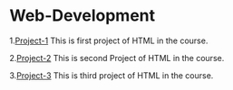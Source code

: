 # Web-Development
1.[Project-1](https://23Bhupesh.github.io/Web-Development/lecture10/project1/)
This is first project of HTML in the course.

2.[Project-2](https://23Bhupesh.github.io/Web-Development/lecture10/project2/)
This is second Project of HTML in the course.

3.[Project-3](https://23Bhupesh.github.io/Web-Development/lecture11/Project3/)
This is third project of HTML in the course.

